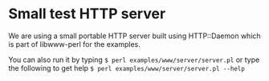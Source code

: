 # Small test HTTP server


We are using a small portable HTTP server built using HTTP::Daemon
which is part of libwww-perl for the examples.

You can also run it by typing `$ perl examples/www/server/server.pl`
or type the following to get help `$ perl examples/www/server/server.pl --help`



